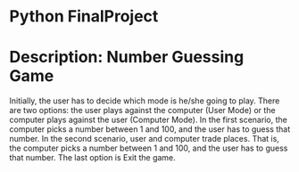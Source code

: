 # Python FinalProject
# Description: Number Guessing Game

Initially, the user has to decide which mode is he/she going to play. There are two options: 
the user plays against the computer (User Mode) or the computer plays against the user (Computer 
Mode). In the first scenario, the computer picks a number between 1 and 100, and the user has to 
guess that number. In the second scenario, user and computer trade places. That is, the computer 
picks a number between 1 and 100, and the user has to guess that number. The last option is Exit 
the game.
